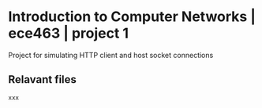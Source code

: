 # Introduction to Computer Networks | ece463 | project 1

Project for simulating HTTP client and host socket connections

## Relavant files 
    xxx
